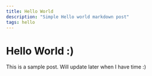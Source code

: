 ```yaml
---
title: Hello World
description: "Simple Hello world markdown post"
tags: hello
---
```

# Hello World :)

This is a sample post. Will update later when I have time :)